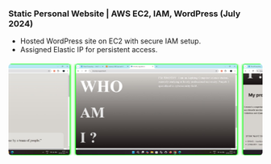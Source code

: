 <h3>Static Personal Website | AWS EC2, IAM, WordPress (July 2024)</h3>
<ul>
  <li>Hosted WordPress site on EC2 with secure IAM setup.</li>
  <li>Assigned Elastic IP for persistent access.</li>
</ul>

<style>
  .carousel-wrapper {
    overflow: hidden;
    width: 100%;
    margin: 20px 0;
    border-radius: 6px;
  }

  .carousel {
    display: flex;
    animation: scroll 12s linear infinite;
    gap: 10px;
  }

  .carousel img {
    height: 180px;
    width: auto;
    border-radius: 4px;
    border: 1px solid #00ff00;
    box-shadow: 0 0 5px #00ff00;
  }

  @keyframes scroll {
    0%   { transform: translateX(0%); }
    33%  { transform: translateX(-100%); }
    66%  { transform: translateX(-200%); }
    100% { transform: translateX(0%); }
  }
</style>

<div class="carousel-wrapper">
  <div class="carousel">
    <img src="assets/img/1.jpg" alt="Screenshot 1" />
    <img src="assets/img/2.jpg" alt="Screenshot 2" />
    <img src="assets/img/3.jpg" alt="Screenshot 3" />
  </div>
</div>
